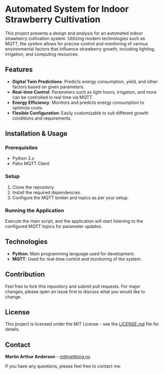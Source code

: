 # Automated System for Indoor Strawberry Cultivation

This project presents a design and analysis for an automated indoor strawberry cultivation system. Utilizing modern technologies such as MQTT, the system allows for precise control and monitoring of various environmental factors that influence strawberry growth, including lighting, irrigation, and computing resources.

## Features

- **Digital Twin Predictions**: Predicts energy consumption, yield, and other factors based on given parameters.
- **Real-time Control**: Parameters such as light hours, irrigation, and more can be controlled in real time via MQTT.
- **Energy Efficiency**: Monitors and predicts energy consumption to optimize costs.
- **Flexible Configuration**: Easily customizable to suit different growth conditions and requirements.

## Installation & Usage

### Prerequisites

- Python 3.x
- Paho MQTT Client

### Setup

1. Clone the repository.
2. Install the required dependencies.
3. Configure the MQTT broker and topics as per your setup.

### Running the Application

Execute the main script, and the application will start listening to the configured MQTT topics for parameter updates.

## Technologies

- **Python**: Main programming language used for development.
- **MQTT**: Used for real-time control and monitoring of the system.

## Contribution

Feel free to fork this repository and submit pull requests. For major changes, please open an issue first to discuss what you would like to change.

## License

This project is licensed under the MIT License - see the [LICENSE.md](LICENSE.md) file for details.

## Contact

**Martin Arthur Andersen** - m@nettking.no

If you have any questions, please feel free to contact me.
